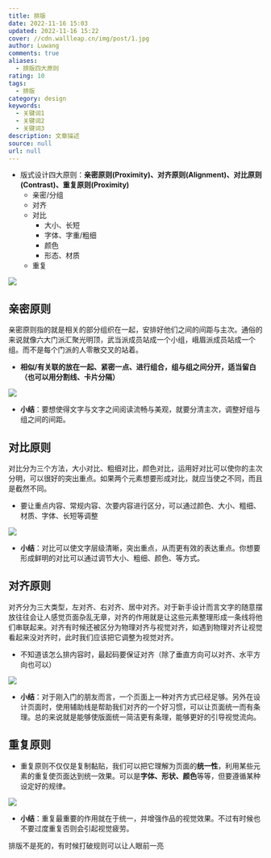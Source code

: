 ```yaml
---
title: 排版
date: 2022-11-16 15:03
updated: 2022-11-16 15:22
cover: //cdn.wallleap.cn/img/post/1.jpg
author: Luwang
comments: true
aliases:
  - 排版四大原则
rating: 10
tags:
  - 排版
category: design
keywords:
  - 关键词1
  - 关键词2
  - 关键词3
description: 文章描述
source: null
url: null
---
```


- 版式设计四大原则：**亲密原则(Proximity)、对齐原则(Alignment)、对比原则(Contrast)、重复原则(Proximity)**
	- 亲密/分组
	- 对齐
	- 对比
		- 大小、长短
		- 字体、字重/粗细
		- 颜色
		- 形态、材质
	- 重复

![](https://cdn.wallleap.cn/img/pic/illustrtion/202211161506329.png)

## 亲密原则

亲密原则指的就是相关的部分组织在一起，安排好他们之间的间距与主次。通俗的来说就像六大门派汇聚光明顶，武当派成员站成一个小组，峨眉派成员站成一个组。而不是每个门派的人零散交叉的站着。

- **相似/有关联的放在一起、紧密一点、进行组合，组与组之间分开，适当留白（也可以用分割线、卡片分隔）**

![](https://cdn.wallleap.cn/img/pic/illustrtion/202211161510010.png)

- **小结**：要想使得文字与文字之间阅读流畅与美观，就要分清主次，调整好组与组之间的间距。

## 对比原则

对比分为三个方法，大小对比、粗细对比，颜色对比，运用好对比可以使你的主次分明，可以很好的突出重点。如果两个元素想要形成对比，就应当使之不同，而且是截然不同。

- 要让重点内容、常规内容、次要内容进行区分，可以通过颜色、大小、粗细、材质、字体、长短等调整

![](https://cdn.wallleap.cn/img/pic/illustrtion/202211161511168.png)

- **小结**：对比可以使文字层级清晰，突出重点，从而更有效的表达重点。你想要形成鲜明的对比可以通过调节大小、粗细、颜色、等方式。

## 对齐原则

对齐分为三大类型，左对齐、右对齐、居中对齐。对于新手设计而言文字的随意摆放往往会让人感觉页面杂乱无章，对齐的作用就是让这些元素整理形成一条线将他们串联起来。对齐有时候还被区分为物理对齐与视觉对齐，如遇到物理对齐让视觉看起来没对齐时，此时我们应该把它调整为视觉对齐。

- 不知道该怎么排内容时，最起码要保证对齐（除了垂直方向可以对齐、水平方向也可以）

![](https://cdn.wallleap.cn/img/pic/illustrtion/202211161513846.png)

- **小结**：对于刚入门的朋友而言，一个页面上一种对齐方式已经足够。另外在设计页面时，使用辅助线是帮助我们对齐的一个好习惯，可以让页面统一而有条理。总的来说就是能够使版面统一简洁更有条理，能够更好的引导视觉流向。

## 重复原则

- 重复原则不仅仅是复制黏贴，我们可以把它理解为页面的**统一性**，利用某些元素的重复使页面达到统一效果。可以是**字体、形状、颜色**等等，但要遵循某种设定好的规律。

![](https://cdn.wallleap.cn/img/pic/illustrtion/202211161516261.png)

- **小结**：重复最重要的作用就在于统一，并增强作品的视觉效果。不过有时候也不要过度重复否则会引起视觉疲劳。

排版不是死的，有时候打破规则可以让人眼前一亮
